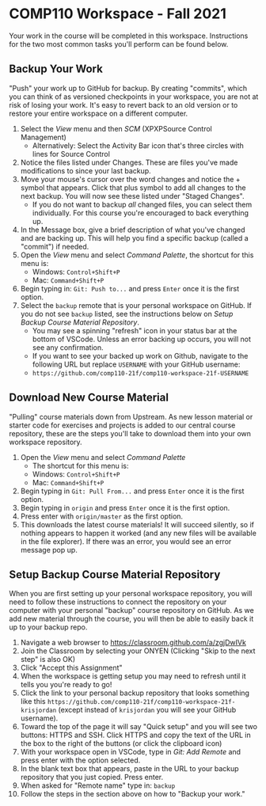 # COMP110 Workspace - Fall 2021

Your work in the course will be completed in this workspace. Instructions for the two most common tasks you'll perform can be found below.

## Backup Your Work

"Push" your work up to GitHub for backup. By creating "commits", which you can think of as versioned checkpoints in your workspace, you are not at risk of losing your work. It's easy to revert back to an old version or to restore your entire workspace on a different computer.

1. Select the _View_ menu and then _SCM_ (XPXPSource Control Management)
   - Alternatively: Select the Activity Bar icon that's three circles with lines for Source Control
2. Notice the files listed under Changes. These are files you've made modifications to since your last backup.
3. Move your mouse's cursor over the word changes and notice the + symbol that appears. Click that plus symbol to add all changes to the next backup. You will now see these listed under "Staged Changes".
   - If you do not want to backup _all_ changed files, you can select them individually. For this course you're encouraged to back everything up.
4. In the Message box, give a brief description of what you've changed and are backing up. This will help you find a specific backup (called a "commit") if needed.
5. Open the _View_ menu and select _Command Palette_, the shortcut for this menu is:
   - Windows: `Control+Shift+P`
   - Mac: `Command+Shift+P`
6. Begin typing in: `Git: Push to...` and press `Enter` once it is the first option.
7. Select the `backup` remote that is your personal workspace on GitHub. If you do not see `backup` listed, see the instructions below on _Setup Backup Course Material Repository_.
   - You may see a spinning "refresh" icon in your status bar at the bottom of VSCode. Unless an error backing up occurs, you will not see any confirmation.
   - If you want to see your backed up work on Github, navigate to the following URL but replace `USERNAME` with your GitHub username:
   - `https://github.com/comp110-21f/comp110-workspace-21f-USERNAME`

## Download New Course Material

"Pulling" course materials down from Upstream. As new lesson material or starter code for exercises and projects is added to our central course repository, these are the steps you'll take to download them into your own workspace repository.

1. Open the _View_ menu and select _Command Palette_ 
   - The shortcut for this menu is:
   - Windows: `Control+Shift+P`
   - Mac: `Command+Shift+P`
2. Begin typing in `Git: Pull From...` and press `Enter` once it is the first option. 
3. Begin typing in `origin` and press `Enter` once it is the first option.
4. Press enter with `origin/master` as the first option.
5. This downloads the latest course materials! It will succeed silently, so if nothing appears to happen it worked (and any new files will be available in the file explorer). If there was an error, you would see an error message pop up.

## Setup Backup Course Material Repository

When you are first setting up your personal workspace repository, you will need to follow these instructions to connect the repository on your computer with your personal "backup" course repository on GitHub. As we add new material through the course, you will then be able to easily back it up to your backup repo.

1. Navigate a web browser to <https://classroom.github.com/a/zgjDwIVk>
2. Join the Classroom by selecting your ONYEN (Clicking "Skip to the next step" is also OK)
3. Click "Accept this Assignment"
4. When the workspace is getting setup you may need to refresh until it tells you you're ready to go!
5. Click the link to your personal backup repository that looks something like this `https://github.com/comp110-21f/comp110-workspace-21f-krisjordan` (except instead of `krisjordan` you will see your GitHub username).
6. Toward the top of the page it will say "Quick setup" and you will see two buttons: HTTPS and SSH. Click HTTPS and copy the text of the URL in the box to the right of the buttons (or click the clipboard icon)
7. With your workspace open in VSCode, type in _Git: Add Remote_ and press enter with the option selected.
10. In the blank text box that appears, paste in the URL to your backup repository that you just copied. Press enter.
11. When asked for "Remote name" type in: `backup`
12. Follow the steps in the section above on how to "Backup your work."

